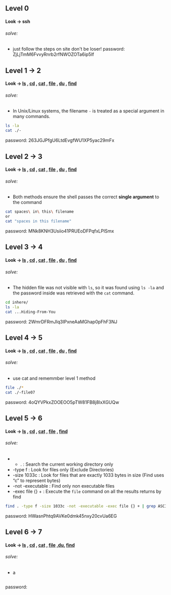 ## Level 0
#### Look -> ssh
###### solve: 
- just follow the steps on site don't be loser!
password: ZjLjTmM6FvvyRnrb2rfNWOZOTa6ip5If

## Level 1 -> 2
#### Look -> [ls](https://manpages.ubuntu.com/manpages/noble/man1/ls.1.html) , [cd](https://manpages.ubuntu.com/manpages/noble/man1/cd.1posix.html) , [cat](https://manpages.ubuntu.com/manpages/noble/man1/cat.1.html) , [file](https://manpages.ubuntu.com/manpages/noble/man1/file.1.html) , [du](https://manpages.ubuntu.com/manpages/noble/man1/du.1.html) , [find](https://manpages.ubuntu.com/manpages/noble/man1/find.1.html)
###### solve:
- In Unix/Linux systems, the filename `-` is treated as a special argument in many commands.
```bash
ls -la
cat ./-
```
password: 263JGJPfgU6LtdEvgfWU1XP5yac29mFx


## Level 2 -> 3
#### Look -> [ls](https://manpages.ubuntu.com/manpages/noble/man1/ls.1.html) , [cd](https://manpages.ubuntu.com/manpages/noble/man1/cd.1posix.html) , [cat](https://manpages.ubuntu.com/manpages/noble/man1/cat.1.html) , [file](https://manpages.ubuntu.com/manpages/noble/man1/file.1.html) , [du](https://manpages.ubuntu.com/manpages/noble/man1/du.1.html) , [find](https://manpages.ubuntu.com/manpages/noble/man1/find.1.html)

###### solve:
- Both methods ensure the shell passes the correct **single argument** to the command
```bash
cat spaces\ in\ this\ filename
or
cat "spaces in this filename"
```
password: MNk8KNH3Usiio41PRUEoDFPqfxLPlSmx


## Level 3 -> 4
#### Look -> [ls](https://manpages.ubuntu.com/manpages/noble/man1/ls.1.html) , [cd](https://manpages.ubuntu.com/manpages/noble/man1/cd.1posix.html) , [cat](https://manpages.ubuntu.com/manpages/noble/man1/cat.1.html) , [file](https://manpages.ubuntu.com/manpages/noble/man1/file.1.html) , [du](https://manpages.ubuntu.com/manpages/noble/man1/du.1.html) , [find](https://manpages.ubuntu.com/manpages/noble/man1/find.1.html)

###### solve:
- The hidden file was not visible with `ls`, so it was found using `ls -la` and the password inside was retrieved with the `cat` command.
```bash
cd inhere/
ls -la
cat ...Hiding-From-You
```
password: 2WmrDFRmJIq3IPxneAaMGhap0pFhF3NJ
## Level 4 -> 5
#### Look -> [ls](https://manpages.ubuntu.com/manpages/noble/man1/ls.1.html) , [cd](https://manpages.ubuntu.com/manpages/noble/man1/cd.1posix.html) , [cat](https://manpages.ubuntu.com/manpages/noble/man1/cat.1.html) , [file](https://manpages.ubuntu.com/manpages/noble/man1/file.1.html) , [du](https://manpages.ubuntu.com/manpages/noble/man1/du.1.html) , [find](https://manpages.ubuntu.com/manpages/noble/man1/find.1.html)

###### solve:
- use cat and rememmber level 1 method
```bash
file ./*
cat ./-file07
```
password: 4oQYVPkxZOOEOO5pTW81FB8j8lxXGUQw

## Level 5 -> 6
#### Look -> [ls](https://manpages.ubuntu.com/manpages/noble/man1/ls.1.html) , [cd](https://manpages.ubuntu.com/manpages/noble/man1/cd.1posix.html) , [cat](https://manpages.ubuntu.com/manpages/noble/man1/cat.1.html) , [file](https://manpages.ubuntu.com/manpages/noble/man1/file.1.html) , [find](https://manpages.ubuntu.com/manpages/noble/man1/find.1.html)

###### solve:
- - . : Search the current working directory only
- -type f : Look for files only (Exclude Directories)
- -size 1033c : Look for files that are exactly 1033 bytes in size (Find uses “c” to represent bytes)
- -not -executable : Find only non executable files
- -exec file {} + : Execute the `file` command on all the results returns by find
```bash
find . -type f -size 1033c -not -executable -exec file {} + | grep ASCII
```
password: HWasnPhtq9AVKe0dmk45nxy20cvUa6EG 

## Level 6 -> 7
#### Look -> [ls](https://manpages.ubuntu.com/manpages/noble/man1/ls.1.html) , [cd](https://manpages.ubuntu.com/manpages/noble/man1/cd.1posix.html) , [cat](https://manpages.ubuntu.com/manpages/noble/man1/cat.1.html) , [file](https://manpages.ubuntu.com/manpages/noble/man1/file.1.html) ,[du](https://manpages.ubuntu.com/manpages/noble/man1/du.1.html), [find](https://manpages.ubuntu.com/manpages/noble/man1/find.1.html)

###### solve: 
- a
```bash

```

password: 
